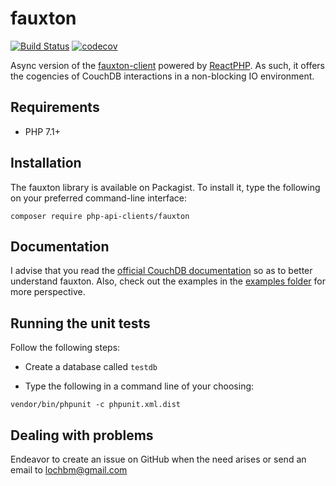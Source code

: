 # fauxton

[![Build Status](https://travis-ci.org/ace411/fauxton-client.svg?branch=async)](https://travis-ci.org/ace411/fauxton-client)
[![codecov](https://codecov.io/gh/ace411/fauxton-client/branch/async/graph/badge.svg)](https://codecov.io/gh/ace411/fauxton-client)

Async version of the [fauxton-client](https://github.com/ace411/fauxton-client) powered by [ReactPHP](https://reactphp.org). As such, it offers the cogencies of CouchDB interactions in a non-blocking IO environment.

## Requirements

- PHP 7.1+

## Installation

The fauxton library is available on Packagist. To install it, type the following on your preferred
command-line interface:

```
composer require php-api-clients/fauxton
```

## Documentation

I advise that you read the [official CouchDB documentation](http://docs.couchdb.org) 
so as to better understand fauxton. Also, check out the examples in the [examples folder](https://github.com/php-api-clients/fauxton-client/tree/master/examples) for more perspective.

## Running the unit tests

Follow the following steps:

- Create a database called ```testdb```

- Type the following in a command line of your choosing:

```
vendor/bin/phpunit -c phpunit.xml.dist
```

## Dealing with problems

Endeavor to create an issue on GitHub when the need arises or send an email to lochbm@gmail.com
